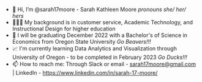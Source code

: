 - 👋 Hi, I’m @sarah17moore - Sarah Kathleen Moore *pronouns she/ her/ hers*
- 👩🏼‍💻 My background is in customer service, Academic Technology, and Instructional Design for higher education
- 💱 I will be graduating December 2022 with a Bachelor's of Science in Economics from Oregon State University *Go Beavers!!!*
- 📈 I'm currently learning Data Analytics and Visualization through University of Oregon - to be completed in February 2023 *Go Ducks!!!*
- 📫 How to reach me: Through Slack or email - sarah17moore@gmail.com | LinkedIn - https://www.linkedin.com/in/sarah-17-moore/
     

<!---
sarah17moore/sarah17moore is a ✨ special ✨ repository because its `README.md` (this file) appears on your GitHub profile.
You can click the Preview link to take a look at your changes.
--->
